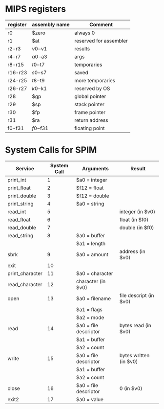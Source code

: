 # MIPS registers

register | assembly name | Comment
---------|---------------|------
r0       | $zero         | always 0
r1       | $at           | reserved for assembler
r2-r3    | $v0-$v1       | results
r4-r7    | $a0-$a3       | args
r8-r15   | $t0-$t7       | temporaries
r16-r23  | $s0-$s7       | saved
r24-r25  | $t8-$t9       | more temporaries
r26-r27  | $k0-$k1       | reserved by OS
r28      | $gp           | global pointer
r29      | $sp           | stack pointer
r30      | $fp           | frame pointer
r31      | $ra           | return address
f0-f31   | $f0-$f31      | floating point


# System Calls for SPIM

Service          | System Call | Arguments             | Result
-----------------|-------------|-----------------------|---------------
print\_int       | 1           | $a0 = integer         |
print\_float     | 2           | $f12 = float          |
print\_double    | 3           | $f12 = double         |
print\_string    | 4           | $a0 = string          |
read\_int        | 5           |                       | integer (in $v0)
read\_float      | 6           |                       | float (in $f0)
read\_double     | 7           |                       | double (in $f0)
read\_string     | 8           | $a0 = buffer          |
&nbsp;           |             | $a1 = length          |
sbrk             | 9           | $a0 = amount          | address (in $v0)
exit             | 10          |                       |
print\_character | 11          | $a0 = character       |
read\_character  | 12          | character (in $v0)    |
open             | 13          | $a0 = filename        | file descript (in $v0)
&nbsp;           |             | $a1 = flags           |
&nbsp;           |             | $a2 = mode            |
read             | 14          | $a0 = file descriptor | bytes read (in $v0)
&nbsp;           |             | $a1 = buffer          |
&nbsp;           |             | $a2 = count           |
write            | 15          | $a0 = file descriptor | bytes written (in $v0)
&nbsp;           |             | $a1 = buffer          |
&nbsp;           |             | $a2 = count           |
close            | 16          | $a0 = file descriptor | 0 (in $v0)
exit2            | 17          | $a0 = value           |
